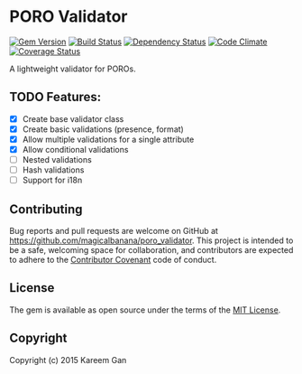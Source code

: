 # PORO Validator

[![Gem Version][GV img]][Gem Version]
[![Build Status][BS img]][Build Status]
[![Dependency Status][DS img]][Dependency Status]
[![Code Climate][CC img]][Code Climate]
[![Coverage Status][CS img]][Coverage Status]

A lightweight validator for POROs.

## TODO Features:
- [x] Create base validator class
- [x] Create basic validations (presence, format)
- [x] Allow multiple validations for a single attribute
- [x] Allow conditional validations
- [ ] Nested validations
- [ ] Hash validations
- [ ] Support for i18n

## Contributing

Bug reports and pull requests are welcome on GitHub at https://github.com/magicalbanana/poro_validator. This project is intended to be a safe, welcoming space for collaboration, and contributors are expected to adhere to the [Contributor Covenant](contributor-covenant.org) code of conduct.

## License

The gem is available as open source under the terms of the [MIT License](http://opensource.org/licenses/MIT).

## Copyright

Copyright (c) 2015 Kareem Gan

[Gem Version]: https://badge.fury.io/rb/poro_validator
[Build Status]: https://travis-ci.org/magicalbanana/poro_validator
[travis pull requests]: https://travis-ci.org/magicalbanana/poro_validator/pull_requests
[Dependency Status]: https://gemnasium.com/magicalbanana/poro_validator
[Code Climate]: https://codeclimate.com/github/magicalbanana/poro_validator
[Coverage Status]: https://coveralls.io/r/magicalbanana/poro_validator

[GV img]: https://badge.fury.io/rb/poro_validator.svg
[BS img]: https://travis-ci.org/magicalbanana/poro_validator.svg
[DS img]: https://gemnasium.com/magicalbanana/poro_validator.svg
[CC img]: https://codeclimate.com/github/magicalbanana/poro_validator.svg
[CS img]: https://coveralls.io/repos/magicalbanana/poro_validator/badge.svg?branch=master

